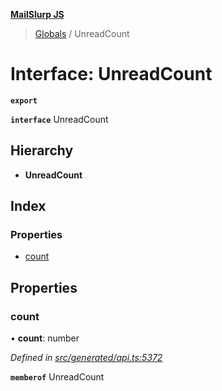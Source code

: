 **[MailSlurp JS](../README.md)**

> [Globals](../README.md) / UnreadCount

# Interface: UnreadCount

**`export`** 

**`interface`** UnreadCount

## Hierarchy

* **UnreadCount**

## Index

### Properties

* [count](unreadcount.md#count)

## Properties

### count

•  **count**: number

*Defined in [src/generated/api.ts:5372](https://github.com/mailslurp/mailslurp-client/blob/730b817/src/generated/api.ts#L5372)*

**`memberof`** UnreadCount
